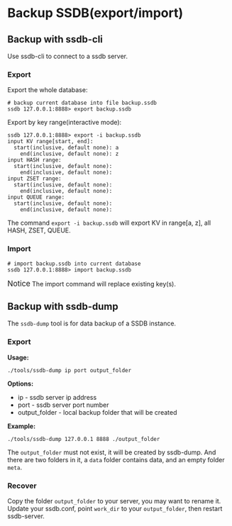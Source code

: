 # Backup SSDB(export/import)

## Backup with ssdb-cli

Use ssdb-cli to connect to a ssdb server.

### Export

Export the whole database:

	# backup current database into file backup.ssdb
	ssdb 127.0.0.1:8888> export backup.ssdb

Export by key range(interactive mode):

	ssdb 127.0.0.1:8888> export -i backup.ssdb
	input KV range[start, end]: 
	  start(inclusive, default none): a
	    end(inclusive, default none): z
	input HASH range: 
	  start(inclusive, default none): 
	    end(inclusive, default none): 
	input ZSET range: 
	  start(inclusive, default none): 
	    end(inclusive, default none): 
	input QUEUE range: 
	  start(inclusive, default none): 
	    end(inclusive, default none): 

The command `export -i backup.ssdb` will export KV in range[a, z], all HASH, ZSET, QUEUE.

### Import

	# import backup.ssdb into current database
	ssdb 127.0.0.1:8888> import backup.ssdb

<span class="label label-warning" style="font-size: 120%;">Notice</span> The import command will replace existing key(s).

## Backup with ssdb-dump

The ```ssdb-dump``` tool is for data backup of a SSDB instance.

### Export

__Usage:__

    ./tools/ssdb-dump ip port output_folder

__Options:__

* ip - ssdb server ip address
* port - ssdb server port number
* output_folder - local backup folder that will be created

__Example:__

	./tools/ssdb-dump 127.0.0.1 8888 ./output_folder

The ```output_folder``` must not exist, it will be created by ssdb-dump. And there are two folders in it, a ```data``` folder contains data, and an empty folder ```meta```.

### Recover

Copy the folder ```output_folder``` to your server, you may want to rename it. Update your ssdb.conf, point ```work_dir``` to your ```output_folder```, then restart ssdb-server.
